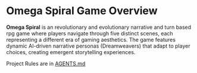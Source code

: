 # Omega Spiral Game Overview

**Omega Spiral** is an revolutionary and evolutionary narrative and turn based rpg game where players navigate through five distinct scenes, each representing a different era of gaming aesthetics. The game features dynamic AI-driven narrative personas (Dreamweavers) that adapt to player choices, creating emergent storytelling experiences.

Project Rules are in [AGENTS.md](/AGENTS.md)
